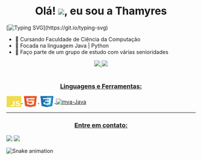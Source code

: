 
<h1 align="center">Olá! <img src="https://media.giphy.com/media/hvRJCLFzcasrR4ia7z/giphy.gif" width="30px"/>, eu sou a Thamyres </h1>     

[![Typing SVG](https://readme-typing-svg.demolab.com?font=Exo+2&duration=4000&pause=1000&color=F72281&center=true&vCenter=true&width=435&lines=Desenvolvedora+Back-end+em+forma%C3%A7%C3%A3o!!)](https://git.io/typing-svg)

- 🔭 Cursando Faculdade de Ciência da Computação
- 🌱 Focada na linguagem Java | Python
- 👯 Faço parte de um grupo de estudo com várias senioridades

 <div align="center">
  <a href="https://github.com/Thamyresmya">
  <img height="180em" src="https://github-readme-stats.vercel.app/api?username=Thamyresmya&show_icons=true&theme=dracula&include_all_commits=true&count_private=true"/>
  <img height="180em" src="https://github-readme-stats.vercel.app/api/top-langs/?username=Thamyresmya&layout=compact&langs_count=7&theme=dracula"/>
</div>
 
  <div style="display: inline_block"><br>
  <h3 align="center">Linguagens e Ferramentas:</h3>
  <img align="center" alt="mya-Js" height="30" width="40" src="https://raw.githubusercontent.com/devicons/devicon/master/icons/javascript/javascript-plain.svg">
  <img align="center" alt="mya-HTML" height="30" width="40" src="https://raw.githubusercontent.com/devicons/devicon/master/icons/html5/html5-original.svg">
  <img align="center" alt="mya-CSS" height="30" width="40" src="https://raw.githubusercontent.com/devicons/devicon/master/icons/css3/css3-original.svg">
  <img align="center" alt="mya-Java" height="30" width="40" src="https://cdn.jsdelivr.net/gh/devicons/devicon/icons/java/java-original-wordmark.svg">
  </div>
  
*******************  
  <div> 
  <h3 align="center">Entre em contato:</h3>
  <a href="https://www.instagram.com/thamyresmya/" target="_blank"><img src="https://img.shields.io/badge/-Instagram-%23E4405F?style=for-the-badge&logo=instagram&logoColor=white" target="_blank"></a>
  <a href="https://www.linkedin.com/in/thamyrescavalcante/" target="_blank"><img src="https://img.shields.io/badge/-LinkedIn-%230077B5?style=for-the-badge&logo=linkedin&logoColor=white" target="_blank"></a> 
  
  ![Snake animation](https://github.com/thamyresmya/thamyresmya/blob/output/github-contribution-grid-snake.svg)
  
</div>
  

